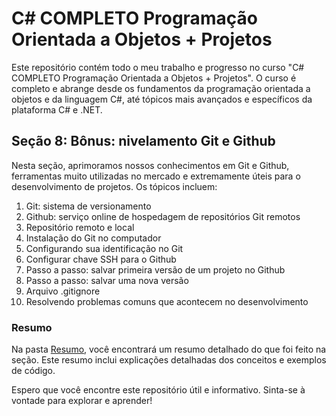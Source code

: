 # C# COMPLETO Programação Orientada a Objetos + Projetos

Este repositório contém todo o meu trabalho e progresso no curso "C# COMPLETO Programação Orientada a Objetos + Projetos". O curso é completo e abrange desde os fundamentos da programação orientada a objetos e da linguagem C#, até tópicos mais avançados e específicos da plataforma C# e .NET.

## Seção 8: Bônus: nivelamento Git e Github

Nesta seção, aprimoramos nossos conhecimentos em Git e Github, ferramentas muito utilizadas no mercado e extremamente úteis para o desenvolvimento de projetos. Os tópicos incluem:

1. Git: sistema de versionamento
2. Github: serviço online de hospedagem de repositórios Git remotos
3. Repositório remoto e local
4. Instalação do Git no computador
5. Configurando sua identificação no Git
6. Configurar chave SSH para o Github
7. Passo a passo: salvar primeira versão de um projeto no Github
8. Passo a passo: salvar uma nova versão
9. Arquivo .gitignore
10. Resolvendo problemas comuns que acontecem no desenvolvimento

### Resumo

Na pasta [Resumo](./Resumos/), você encontrará um resumo detalhado do que foi feito na seção. Este resumo inclui explicações detalhadas dos conceitos e exemplos de código.

Espero que você encontre este repositório útil e informativo. Sinta-se à vontade para explorar e aprender!
